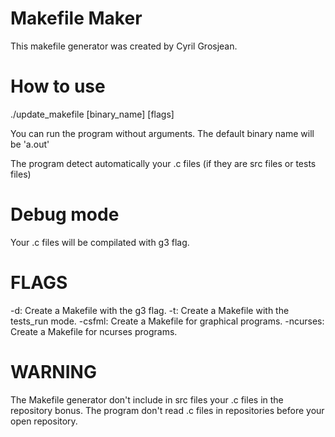 # Makefile Maker
This makefile generator was created by Cyril Grosjean.

# How to use
./update_makefile [binary_name] [flags]

You can run the program without arguments.
The default binary name will be 'a.out'

The program detect automatically your .c files (if they are src files or tests files)

# Debug mode

Your .c files will be compilated with g3 flag.

# FLAGS

-d: Create a Makefile with the g3 flag.
-t: Create a Makefile with the tests_run mode.
-csfml: Create a Makefile for graphical programs.
-ncurses: Create a Makefile for ncurses programs.

# WARNING

The Makefile generator don't include in src files your .c files in the repository bonus.
The program don't read .c files in repositories before your open repository.